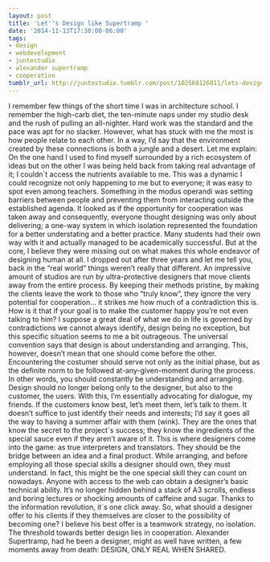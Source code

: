 ```yaml
---
layout: post
title: 'Let''s Design like Supertramp '
date: '2014-11-13T17:30:00-06:00'
tags:
- design
- webdevelopment
- juntostudio
- alexander supertramp
- cooperation
tumblr_url: http://juntostudio.tumblr.com/post/102560126011/lets-design-like-supertramp
---
```



I remember few things of the short time I was in architecture school. I remember the high-carb diet, the ten-minute naps under my studio desk and the rush of pulling an all-nighter. Hard work was the standard and the pace was apt for no slacker. However, what has stuck with me the most is how people relate to each other. In a way, I’d say that the environment created by these connections is both a jungle and a desert. Let me explain:
On the one hand I used to find myself surrounded by a rich ecosystem of ideas but on the other I was being held back from taking real advantage of it; I couldn´t access the nutrients available to me. This was a dynamic I could recognize not only happening to me but to everyone; it was easy to spot even among teachers. Something in the modus operandi was setting barriers between people and preventing them from interacting outside the established agenda. It looked as if the opportunity for cooperation was taken away and consequently, everyone thought designing was only about delivering; a one-way system in which isolation represented the foundation for a better understating and a better practice. Many students had their own way with it and actually managed to be academically successful. But at the core, I believe they were missing out on what makes this whole endeavor of designing human at all.
I dropped out after three years and let me tell you, back in the “real world” things weren’t really that different. An impressive amount of studios are run by ultra-protective designers that move clients away from the entire process. By keeping their methods pristine, by making the clients leave the work to those who “truly know”, they ignore the very potential for cooperation… it strikes me how much of a contradiction this is. How is it that if your goal is to make the customer happy you’re not even talking to him? I suppose a great deal of what we do in life is governed by contradictions we cannot always identify, design being no exception, but this specific situation seems to me a bit outrageous. The universal convention says that design is about understanding and arranging. This, however, doesn’t mean that one should come before the other. Encountering the costumer should serve not only as the initial phase, but as the definite norm to be followed at-any-given-moment during the process. In other words, you should constantly be understanding and arranging. 
Design should no longer belong only to the designer, but also to the customer, the users. With this, I’m essentially advocating for dialogue, my friends. If the customers know best, let’s meet them, let’s talk to them. It doesn’t suffice to just identify their needs and interests; I’d say it goes all the way to having a summer affair with them (wink). They are the ones that know the secret to the project´s success; they know the ingredients of the special sauce even if they aren’t aware of it. This is where designers come into the game: as true interpreters and translators. They should be the bridge between an idea and a final product. While arranging, and before employing all those special skills a designer should own, they must understand. In fact, this might be the one special skill they can count on nowadays. Anyone with access to the web can obtain a designer’s basic technical ability. It’s no longer hidden behind a stack of A3 scrolls, endless and boring lectures or shocking amounts of caffeine and sugar. Thanks to the information revolution, it´s one click away. So, what should a designer offer to his clients if they themselves are closer to the possibility of becoming one? I believe his best offer is a teamwork strategy, no isolation.
The threshold towards better design lies in cooperation. Alexander Supertramp, had he been a designer, might as well have written, a few moments away from death: DESIGN, ONLY REAL WHEN SHARED.
